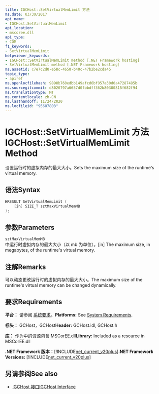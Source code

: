 ```yaml
---
title: IGCHost::SetVirtualMemLimit 方法
ms.date: 03/30/2017
api_name:
- IGCHost.SetVirtualMemLimit
api_location:
- mscoree.dll
api_type:
- COM
f1_keywords:
- SetVirtualMemLimit
helpviewer_keywords:
- IGCHost::SetVirtualMemLimit method [.NET Framework hosting]
- SetVirtualMemLimit method [.NET Framework hosting]
ms.assetid: c7e7c2d0-e58c-4650-b40c-47b2be2cda45
topic_type:
- apiref
ms.openlocfilehash: 9898b760edbb149afcd6bf957a30d0a47287485b
ms.sourcegitcommit: d8020797a6657d0fbbdff362b80300815f682f94
ms.translationtype: MT
ms.contentlocale: zh-CN
ms.lasthandoff: 11/24/2020
ms.locfileid: "95687803"
---
```

# <a name="igchostsetvirtualmemlimit-method"></a><span data-ttu-id="5dcc2-102">IGCHost::SetVirtualMemLimit 方法</span><span class="sxs-lookup"><span data-stu-id="5dcc2-102">IGCHost::SetVirtualMemLimit Method</span></span>

<span data-ttu-id="5dcc2-103">设置运行时的虚拟内存的最大大小。</span><span class="sxs-lookup"><span data-stu-id="5dcc2-103">Sets the maximum size of the runtime's virtual memory.</span></span>  
  
## <a name="syntax"></a><span data-ttu-id="5dcc2-104">语法</span><span class="sxs-lookup"><span data-stu-id="5dcc2-104">Syntax</span></span>  
  
```cpp  
HRESULT SetVirtualMemLimit (  
    [in] SIZE_T sztMaxVirtualMemMB  
);  
```  
  
## <a name="parameters"></a><span data-ttu-id="5dcc2-105">参数</span><span class="sxs-lookup"><span data-stu-id="5dcc2-105">Parameters</span></span>  

 `sztMaxVirtualMemMB`  
 <span data-ttu-id="5dcc2-106">中运行时虚拟内存的最大大小（以 mb 为单位）。</span><span class="sxs-lookup"><span data-stu-id="5dcc2-106">[in] The maximum size, in megabytes, of the runtime's virtual memory.</span></span>  
  
## <a name="remarks"></a><span data-ttu-id="5dcc2-107">注解</span><span class="sxs-lookup"><span data-stu-id="5dcc2-107">Remarks</span></span>  

 <span data-ttu-id="5dcc2-108">可以动态更改运行时的虚拟内存的最大大小。</span><span class="sxs-lookup"><span data-stu-id="5dcc2-108">The maximum size of the runtime's virtual memory can be changed dynamically.</span></span>  
  
## <a name="requirements"></a><span data-ttu-id="5dcc2-109">要求</span><span class="sxs-lookup"><span data-stu-id="5dcc2-109">Requirements</span></span>  

 <span data-ttu-id="5dcc2-110">**平台：** 请参阅 [系统要求](../../get-started/system-requirements.md)。</span><span class="sxs-lookup"><span data-stu-id="5dcc2-110">**Platforms:** See [System Requirements](../../get-started/system-requirements.md).</span></span>  
  
 <span data-ttu-id="5dcc2-111">**标头：** GCHost，GCHost</span><span class="sxs-lookup"><span data-stu-id="5dcc2-111">**Header:** GCHost.idl, GCHost.h</span></span>  
  
 <span data-ttu-id="5dcc2-112">**库：** 作为中的资源包含 MSCorEE.dll</span><span class="sxs-lookup"><span data-stu-id="5dcc2-112">**Library:** Included as a resource in MSCorEE.dll</span></span>  
  
 <span data-ttu-id="5dcc2-113">**.NET Framework 版本：**[!INCLUDE[net_current_v20plus](../../../../includes/net-current-v20plus-md.md)]</span><span class="sxs-lookup"><span data-stu-id="5dcc2-113">**.NET Framework Versions:** [!INCLUDE[net_current_v20plus](../../../../includes/net-current-v20plus-md.md)]</span></span>  
  
## <a name="see-also"></a><span data-ttu-id="5dcc2-114">另请参阅</span><span class="sxs-lookup"><span data-stu-id="5dcc2-114">See also</span></span>

- [<span data-ttu-id="5dcc2-115">IGCHost 接口</span><span class="sxs-lookup"><span data-stu-id="5dcc2-115">IGCHost Interface</span></span>](igchost-interface.md)
